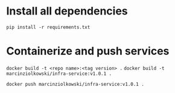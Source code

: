 # Install all dependencies
``` pip install -r requirements.txt ``` 

# Containerize and push services
``` docker build -t <repo name>:<tag version> . ```
``` docker build -t marcinziolkowski/infra-service:v1.0.1 . ```

``` docker push marcinziolkowski/infra-service:v1.0.1 . ```
